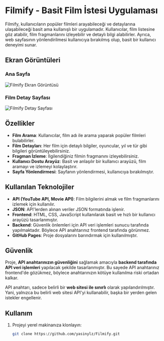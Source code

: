 # Filmify - Basit Film İstesi Uygulaması

Filmify, kullanıcıların popüler filmleri arayabileceği ve detaylarına ulaşabileceği basit ama kullanışlı bir uygulamadır. Kullanıcılar, film listesine göz atabilir, film fragmanlarını izleyebilir ve detaylı bilgi alabilirler. Ayrıca, web sayfasının yönlendirilmesi kullanıcıya bırakılmış olup, basit bir kullanıcı deneyimi sunar.

## Ekran Görüntüleri

### Ana Sayfa
![Filmify Ekran Görüntüsü](https://github.com/yasinylz/Filmify/raw/main/path-to-your-image1.png)

### Film Detay Sayfası
![Filmify Detay Sayfası](https://github.com/yasinylz/Filmify/raw/main/path-to-your-image2.png)

## Özellikler

- **Film Arama**: Kullanıcılar, film adı ile arama yaparak popüler filmleri bulabilirler.
- **Film Detayları**: Her film için detaylı bilgiler, oyuncular, yıl ve tür gibi bilgileri görüntüleyebilirsiniz.
- **Fragman İzleme**: İlgilendiğiniz filmin fragmanını izleyebilirsiniz.
- **Kullanıcı Dostu Arayüz**: Basit ve anlaşılır bir kullanıcı arayüzü, film aramayı ve izlemeyi kolaylaştırır.
- **Sayfa Yönlendirmesi**: Sayfanın yönlendirmesi, kullanıcıya bırakılmıştır.

## Kullanılan Teknolojiler

- **API (YouTube API, Movie API)**: Film bilgilerini almak ve film fragmanlarını izlemek için kullanılır.
- **JSON**: API'lerden alınan veriler JSON formatında işlenir.
- **Frontend**: HTML, CSS, JavaScript kullanılarak basit ve hızlı bir kullanıcı arayüzü tasarlanmıştır.
- **Backend**: Güvenlik önlemleri için API veri işlemleri sunucu tarafında yapılmaktadır. Böylece API anahtarınız frontend tarafında görünmez.
- **GitHub Pages**: Proje dosyalarını barındırmak için kullanılmıştır.

## Güvenlik

Proje, **API anahtarınızın güvenliğini** sağlamak amacıyla **backend tarafında API veri işlemleri** yapılacak şekilde tasarlanmıştır. Bu sayede API anahtarınız frontend'de gözükmez, böylece anahtarınızın kötüye kullanılma riski ortadan kalkar.

API anahtarı, sadece belirli bir **web sitesi ile sınırlı** olarak yapılandırılmıştır. Yani, yalnızca bu belirli web sitesi API'yi kullanabilir, başka bir yerden gelen istekler engellenir.

## Kullanım

1. Projeyi yerel makinanıza klonlayın:
   ```bash
   git clone https://github.com/yasinylz/Filmify.git
